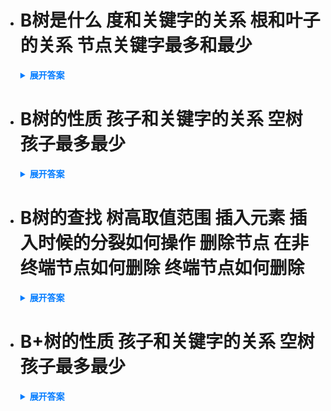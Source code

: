 - # B树是什么 度和关键字的关系 根和叶子的关系 节点关键字最多和最少

  <details>
    <summary style="font-weight: bold; color: #007bff;">展开答案</summary>
    <ul>    
    <li style="color: blue;">树的度我们叫做阶 如果每个节点最多有 m个边就是m阶 树的阶就是度最大的 如果一棵树的平衡因子 全=0 并且是一个平衡查找树 那么就是B树</li>
    <li style="color: blue;">每个节点最多有m个度 m-1个关键字</li>
    <li style="color: blue;">如果根节点不是叶子 那么至少需要2个子树 也就是说根最少有一个关键字</li>
    <li style="color: blue;">每个节点最少有 向上取整(m/2)-1个关键字 最多有 m-1个关键字</li>
    <li style="color: blue;">叶子节点均在最后一层 并且不携带任何信息</li>
    </ul>
  </details>

- # B树的性质 孩子和关键字的关系 空树 孩子最多最少

  <details>
    <summary style="font-weight: bold; color: #007bff;">展开答案</summary>
    <ul>    
    <li style="color: blue;">节点孩子的个数 节点关键字个数+1</li>
    <li style="color: blue;">如果根没有关键字 那么B树为空 如果有关键字 孩子一定大于等于2 </li>
    <li style="color: blue;">根节点之外 孩子至少有 向上取整(m/2) 最多有m</li>
    </ul>
  </details>

- # B树的查找 树高取值范围 插入元素 插入时候的分裂如何操作 删除节点 在非终端节点如何删除 终端节点如何删除

  <details>
    <summary style="font-weight: bold; color: #007bff;">展开答案</summary>
    <ul>    
    <li style="color: blue;">B树中确定节点 这个是在磁盘上进行的  找到后在节点内确定关键字 是在内存进行的</li>
    <li style="color: blue;">所以IO次数和树的高度成正比 也就是说要求树高度不高 那么每个节点关键字尽可能要达到 向上取整(m/2)-1个 也就是说 要求 h&gt; logm^(n+1) 如果希望树达到最高 也就是每个节点关键字个数少 那么就是 h &le; log向上取整(m/2)^((n+1)/2)+1</li>
    <li style="color: blue;">B树的插入： 首先找到插入该关键字的终端节点（最底层非叶子的节点）计算节点关键字个数 如果在 向上取整(m/2)-1 到m-1之间 那么就插入 否则要进行分裂</li>
    <li style="color: blue;">分裂的方法：设置一个新的节点 插入key后的源节点 从 向上取整(m/2)位置 分裂节点 左半部分动 右半部分添加到新节点中 中间节点存储到父亲节点中 如果保持稳定了 就插入结束 否则有可能 会导致向上传递 </li>
    <li style="color: blue;">要求删除节点后 关键字要大于 向上取整(m/2)-1</li>
    <li style="color: blue;">如果删除节点不在 终端节点处 那么使用 左子树的最右下 或者右子树的最左下 节点代替删除的关键字 然后向下传递 直到可以删除</li>
    <li style="color: blue;">删除情况1：如果节点处于终端节点 如果删除后 依旧保持关键字定义 那么直接删除</li>
    <li style="color: blue;">删除情况2：如果删除后不构成B树定义 并且这个时候 如果兄弟的关键字足够借 那么兄弟变为父亲 父亲下到删除节点处【左右兄弟都可以】</li>
    <li style="color: blue;">删除情况3：如果删除后不构成B树定义 并且兄弟也不够借了 那么就让 父亲和兄弟 重新构成一个节点</li>
    </ul>
  </details>

- # B+树的性质 孩子和关键字的关系 空树 孩子最多最少

  <details>
    <summary style="font-weight: bold; color: #007bff;">展开答案</summary>
    <ul>    
    <li style="color: blue;">B树的变形 如果每个分支最多有m个孩子 最少有 向上取整(m/2)个孩子 并且孩子个数和关键字个数一样 叶子节点包含所有关键字以及下一个的指针 叶子节点如果层序遍历 可以得到一个 按大小排序的关键字序列  每个分支节点中只包含下一个孩子中最大的关键字</li>
    <li style="color: blue;">B+树种 分支只有索引作用 信息存储在叶子中 叶子节点存在一个指针 并且把全部叶子都组合成一个链表 </li>
    </ul>
  </details>
